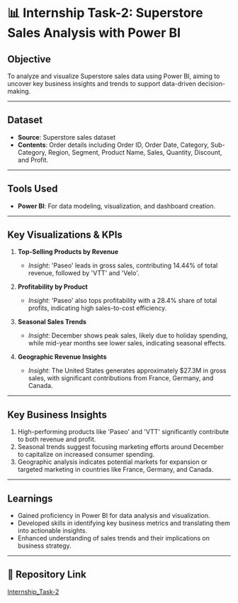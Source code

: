 # 📊 Internship Task-2: Superstore Sales Analysis with Power BI

## Objective

To analyze and visualize Superstore sales data using Power BI, aiming to uncover key business insights and trends to support data-driven decision-making.

---

## Dataset

- **Source**: Superstore sales dataset
- **Contents**: Order details including Order ID, Order Date, Category, Sub-Category, Region, Segment, Product Name, Sales, Quantity, Discount, and Profit.

---

## Tools Used

- **Power BI**: For data modeling, visualization, and dashboard creation.

---

## Key Visualizations & KPIs

1. **Top-Selling Products by Revenue**
   - *Insight*: 'Paseo' leads in gross sales, contributing 14.44% of total revenue, followed by 'VTT' and 'Velo'.

2. **Profitability by Product**
   - *Insight*: 'Paseo' also tops profitability with a 28.4% share of total profits, indicating high sales-to-cost efficiency.

3. **Seasonal Sales Trends**
   - *Insight*: December shows peak sales, likely due to holiday spending, while mid-year months see lower sales, indicating seasonal effects.

4. **Geographic Revenue Insights**
   - *Insight*: The United States generates approximately $27.3M in gross sales, with significant contributions from France, Germany, and Canada.

---

## Key Business Insights

 1. High-performing products like 'Paseo' and 'VTT' significantly contribute to both revenue and profit.
 2. Seasonal trends suggest focusing marketing efforts around December to capitalize on increased consumer spending.
 3. Geographic analysis indicates potential markets for expansion or targeted marketing in countries like France, Germany, and Canada.

---

## Learnings

- Gained proficiency in Power BI for data analysis and visualization.
- Developed skills in identifying key business metrics and translating them into actionable insights.
- Enhanced understanding of sales trends and their implications on business strategy.

---

## 📎 Repository Link

[Internship_Task-2](https://github.com/AMAYA-RAJAN-K/Internship_Task-2)

